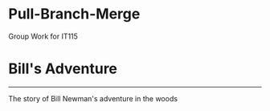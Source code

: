 # Pull-Branch-Merge
Group Work for IT115


# **Bill's Adventure**
---
The story of Bill Newman's adventure in the woods
